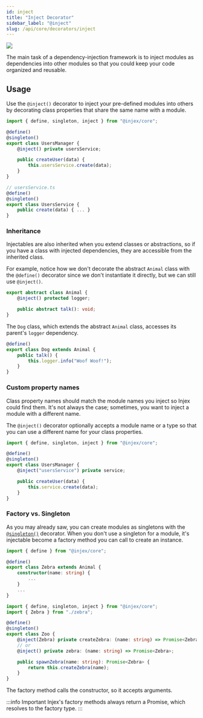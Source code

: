 ```yaml
---
id: inject
title: "Inject Decorator"
sidebar_label: "@inject"
slug: /api/core/decorators/inject
---
```


<img className="decorator-badge" src="https://img.shields.io/badge/Type-Property%20Decorator-orange?style=for-the-badge" />

The main task of a dependency-injection framework is to inject modules as dependencies into other modules so that you could keep your code organized and reusable.

## Usage

Use the `@inject()` decorator to inject your pre-defined modules into others by decorating class properties that share the same name with a module.

```ts {6,9}
import { define, singleton, inject } from "@injex/core";

@define()
@singleton()
export class UsersManager {
    @inject() private usersService;

    public createUser(data) {
        this.usersService.create(data);
    }
}

// usersService.ts
@define()
@singleton()
export class UsersService {
    public create(data) { ... }
}
```

### Inheritance

Injectables are also inherited when you extend classes or abstractions, so if you have a class with injected dependencies, they are accessible from the inherited class.

For example, notice how we don't decorate the abstract `Animal` class with the `@define()` decorator since we don't instantiate it directly, but we can still use `@inject()`.


```ts title="animal.ts"
export abstract class Animal {
    @inject() protected logger;

    public abstract talk(): void;
}
```

The `Dog` class, which extends the abstract `Animal` class, accesses its parent's `logger` dependency.

```ts title="dog.ts"
@define()
export class Dog extends Animal {
    public talk() {
        this.logger.info("Woof Woof!");
    }
}
```

### Custom property names

Class property names should match the module names you inject so Injex could find them. It's not always the case; sometimes, you want to inject a module with a different name.

The `@inject()` decorator optionally accepts a module name or a type so that you can use a different name for your class properties.

```ts {6,9}
import { define, singleton, inject } from "@injex/core";

@define()
@singleton()
export class UsersManager {
    @inject("usersService") private service;

    public createUser(data) {
        this.service.create(data);
    }
}
```

### Factory vs. Singleton

As you may already saw, you can create modules as singletons with the [`@singleton()`](/docs/api/core/decorators/singleton) decorator. When you don't use a singleton for a module, it's injectable become a factory method you can call to create an instance.

```ts title="zebra.ts"
import { define } from "@injex/core";

@define()
export class Zebra extends Animal {
    constructor(name: string) {
        ...
    }
    ...
}
```

```ts {7,9} title="zoo.ts"
import { define, singleton, inject } from "@injex/core";
import { Zebra } from "./zebra";

@define()
@singleton()
export class Zoo {
    @inject(Zebra) private createZebra: (name: string) => Promise<Zebra>;
    // or
    @inject() private zebra: (name: string) => Promise<Zebra>;

    public spawnZebra(name: string): Promise<Zebra> {
        return this.createZebra(name);
    }
}
```

The factory method calls the constructor, so it accepts arguments.

:::info Important
Injex's factory methods always return a Promise, which resolves to the factory type.
:::